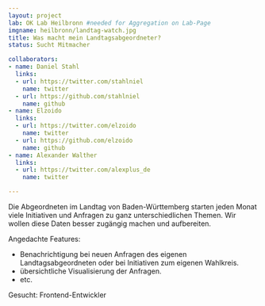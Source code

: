 ```yaml
---
layout: project
lab: OK Lab Heilbronn #needed for Aggregation on Lab-Page
imgname: heilbronn/landtag-watch.jpg
title: Was macht mein Landtagsabgeordneter?
status: Sucht Mitmacher

collaborators:
- name: Daniel Stahl
  links:
  - url: https://twitter.com/stahlniel
    name: twitter
  - url: https://github.com/stahlniel
    name: github
- name: Elzoido
  links:
  - url: https://twitter.com/elzoido
    name: twitter
  - url: https://github.com/elzoido
    name: github
- name: Alexander Walther
  links:
  - url: https://twitter.com/alexplus_de
    name: twitter

---
```


Die Abgeordneten im Landtag von Baden-Württemberg starten jeden Monat viele Initiativen und Anfragen zu ganz unterschiedlichen Themen. Wir wollen diese Daten besser zugängig machen und aufbereiten.

Angedachte Features:

<ul>
    <li>Benachrichtigung bei neuen Anfragen des eigenen Landtagsabgeordneten oder bei Initiativen zum eigenen Wahlkreis.</li>
    <li>übersichtliche Visualisierung der Anfragen.</li>
    <li>etc.</li>
</ul>

Gesucht: Frontend-Entwickler
